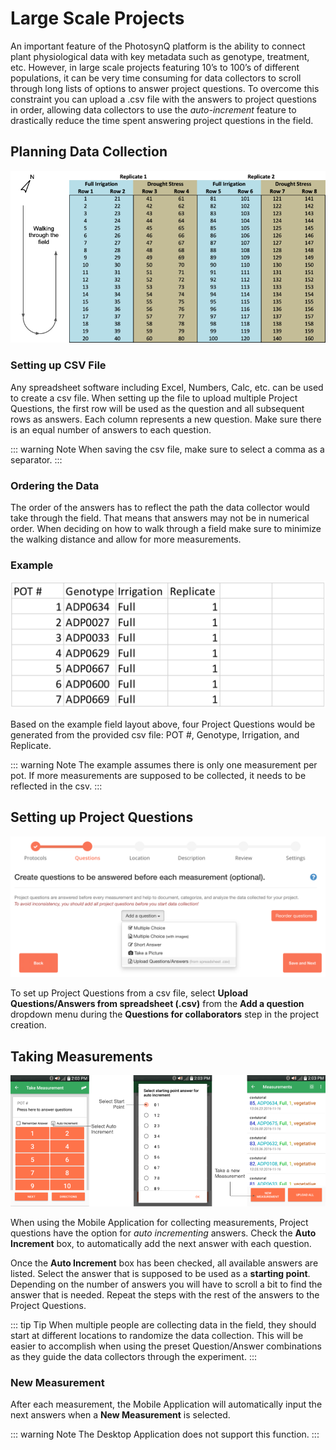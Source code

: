 # Large Scale Projects

An important feature of the PhotosynQ platform is the ability to connect plant physiological data with key metadata such as genotype, treatment, etc. However, in large scale projects featuring 10’s to 100’s of different populations, it can be very time consuming for data collectors to scroll through long lists of options to answer project questions. To overcome this constraint you can upload a .csv file with the answers to project questions in order, allowing data collectors to use the *auto-increment* feature to drastically reduce the time spent answering project questions in the field.

## Planning Data Collection

![Example layout for a field experiment](./images/project-field-layout.png)

### Setting up CSV File

Any spreadsheet software including Excel, Numbers, Calc, etc. can be used to create a csv file. When setting up the file to upload multiple Project Questions, the first row will be used as the question and all subsequent rows as answers. Each column represents a new question. Make sure there is an equal number of answers to each question.

::: warning Note
When saving the csv file, make sure to select a comma as a separator.
:::

### Ordering the Data

The order of the answers has to reflect the path the data collector would take through the field. That means that answers may not be in numerical order. When deciding on how to walk through a field make sure to minimize the walking distance and allow for more measurements.

### Example

![Generating 4 Project Questions from a csv file](./images/project-question-csv.png)

Based on the example field layout above, four Project Questions would be generated from the provided csv file: POT #, Genotype, Irrigation, and Replicate.

::: warning Note
The example assumes there is only one measurement per pot. If more measurements are supposed to be collected, it needs to be reflected in the csv.
:::

## Setting up Project Questions

![Adding Project Questions from a csv file](./images/upload-project-questions.png)

To set up Project Questions from a csv file, select **Upload Questions/Answers from spreadsheet (.csv)** from the **Add a question** dropdown menu during the **Questions for collaborators** step in the project creation.

## Taking Measurements

![Use Auto Increment to answer Questions for new measurements automatically](./images/auto-increment-questions.png)

When using the Mobile Application for collecting measurements, Project questions have the option for *auto incrementing* answers. Check the **Auto Increment** box, to automatically add the next answer with each question.

Once the **Auto Increment** box has been checked, all available answers are listed. Select the answer that is supposed to be used as a **starting point**. Depending on the number of answers you will have to scroll a bit to find the answer that is needed. Repeat the steps with the rest of the answers to the Project Questions.

::: tip Tip
When multiple people are collecting data in the field, they should start at different locations to randomize the data collection. This will be easier to accomplish when using the preset Question/Answer combinations as they guide the data collectors through the experiment.
:::

### New Measurement

After each measurement, the Mobile Application will automatically input the next answers when a **New Measurement** is selected.

::: warning Note
The Desktop Application does not support this function.
:::
